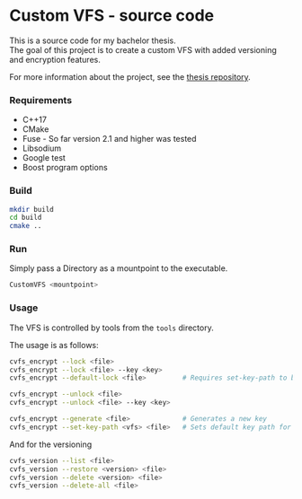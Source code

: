 # Custom VFS - source code

This is a source code for my bachelor thesis.  
The goal of this project is to create a custom VFS with added versioning and encryption features.

For more information about the project, see
the [thesis repository](https://gitlab.mff.cuni.cz/teaching/theses/yaghob/vesely-milan/thesis).

### Requirements

* C++17
* CMake
* Fuse - So far version 2.1 and higher was tested
* Libsodium
* Google test
* Boost program options

### Build

```bash
mkdir build
cd build
cmake .. 
````

### Run

Simply pass a Directory as a mountpoint to the executable.

```bash
CustomVFS <mountpoint>
```

### Usage

The VFS is controlled by tools from the `tools` directory.

The usage is as follows:

```bash
cvfs_encrypt --lock <file>
cvfs_encrypt --lock <file> --key <key>
cvfs_encrypt --default-lock <file>         # Requires set-key-path to be run first

cvfs_encrypt --unlock <file>
cvfs_encrypt --unlock <file> --key <key>

cvfs_encrypt --generate <file>             # Generates a new key
cvfs_encrypt --set-key-path <vfs> <file>   # Sets default key path for the VFS
```

And for the versioning

```bash
cvfs_version --list <file>
cvfs_version --restore <version> <file> 
cvfs_version --delete <version> <file>
cvfs_version --delete-all <file>  
```

